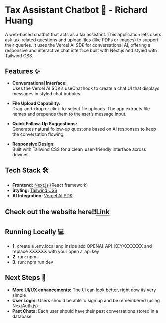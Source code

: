 # Tax Assistant Chatbot 🧾 - Richard Huang

A web-based chatbot that acts as a tax assistant. This application lets users ask tax-related questions and upload files (like PDFs or images) to support their queries. It uses the Vercel AI SDK for conversational AI, offering a responsive and interactive chat interface built with Next.js and styled with Tailwind CSS.

## Features ✨

- **Conversational Interface:**  
  Uses the Vercel AI SDK’s useChat hook to create a chat UI that displays messages in styled chat bubbles.

- **File Upload Capability:**  
  Drag-and-drop or click-to-select file uploads. The app extracts file names and prepends them to the user’s message input.

- **Quick Follow-Up Suggestions:**  
  Generates natural follow-up questions based on AI responses to keep the conversation flowing.

- **Responsive Design:**  
  Built with Tailwind CSS for a clean, user-friendly interface across devices.

## Tech Stack 🛠️

- **Frontend:** [Next.js](https://nextjs.org/) (React framework)
- **Styling:** [Tailwind CSS](https://tailwindcss.com/)
- **AI Integration:** [Vercel AI SDK](https://sdk.vercel.ai/)

## Check out the website here!❗️[Link](https://richard-huang-taxbot.vercel.app/)

## Running Locally 💻
- **1.** create a .env.local and inside add OPENAI_API_KEY=XXXXXX and replace XXXXXX with your open ai api key
- **2.** run: npm i
- **3.** run: npm run dev

## Next Steps 🚀
- **More UI/UX enhancements:** The UI can look better, right now its very simple
- **User Login:** Users should be able to sign up and be remembered (using NextAuth.js)
- **Past Chats:** Each user should have their past conversations stored in a database
